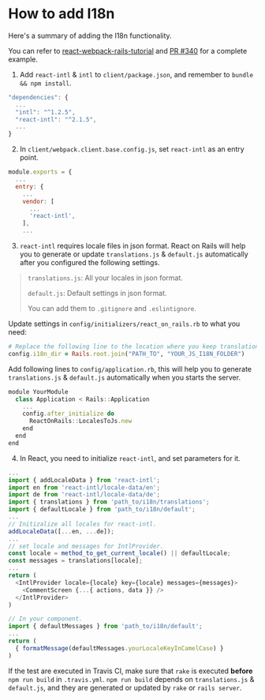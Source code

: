 # How to add I18n

Here's a summary of adding the I18n functionality.

You can refer to [react-webpack-rails-tutorial](https://github.com/shakacode/react-webpack-rails-tutorial) and [PR #340](https://github.com/shakacode/react-webpack-rails-tutorial/pull/340) for a complete example.

1. Add `react-intl` & `intl` to `client/package.json`, and remember to `bundle && npm install`.

  ```js
  "dependencies": {
    ...
    "intl": "^1.2.5",
    "react-intl": "^2.1.5",
    ...
  }
  ```

2. In `client/webpack.client.base.config.js`, set `react-intl` as an entry point.

  ```js
  module.exports = {
    ...
    entry: {
      ...
      vendor: [
        ...
        'react-intl',
      ],
      ...
  ```

3. `react-intl` requires locale files in json format. React on Rails will help you to generate or update `translations.js` & `default.js` automatically after you configured the following settings.
  
  > `translations.js`: All your locales in json format.
  >
  > `default.js`: Default settings in json format.
  >
  > You can add them to `.gitignore` and `.eslintignore`.
  
  Update settings in `config/initializers/react_on_rails.rb` to what you need:

  ```ruby
  # Replace the following line to the location where you keep translation.js & default.js.
  config.i18n_dir = Rails.root.join("PATH_TO", "YOUR_JS_I18N_FOLDER")
  ```

  Add following lines to `config/application.rb`, this will help you to generate `translations.js` & `default.js` automatically when you starts the server.

  ```js
  module YourModule
    class Application < Rails::Application
      ...
      config.after_initialize do
        ReactOnRails::LocalesToJs.new
      end
    end
  end
  ```

4. In React, you need to initialize `react-intl`, and set parameters for it.

  ```js
  ...
  import { addLocaleData } from 'react-intl';
  import en from 'react-intl/locale-data/en';
  import de from 'react-intl/locale-data/de';
  import { translations } from 'path_to/i18n/translations';
  import { defaultLocale } from 'path_to/i18n/default';
  ...
  // Initizalize all locales for react-intl.
  addLocaleData([...en, ...de]);
  ...
  // set locale and messages for IntlProvider.
  const locale = method_to_get_current_locale() || defaultLocale;
  const messages = translations[locale];
  ...
  return (
    <IntlProvider locale={locale} key={locale} messages={messages}>
      <CommentScreen {...{ actions, data }} />
    </IntlProvider>
  )
  ```
  ```js
  // In your component.
  import { defaultMessages } from 'path_to/i18n/default';
  ...
  return (
    { formatMessage(defaultMessages.yourLocaleKeyInCamelCase) }
  )
  ```

If the test are executed in Travis CI, make sure that `rake` is executed __before__ `npm run build` in `.travis.yml`. `npm run build` depends on `translations.js` & `default.js`, and they are generated or updated by `rake` or `rails server`.
